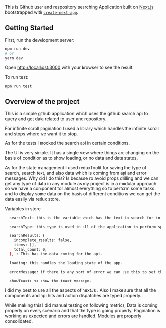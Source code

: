 This is Github user and respository searching Application built on [Next.js](https://nextjs.org/) bootstrapped with [`create-next-app`](https://github.com/vercel/next.js/tree/canary/packages/create-next-app).

## Getting Started

First, run the development server:

```bash
npm run dev
# or
yarn dev
```

Open [http://localhost:3000](http://localhost:3000) with your browser to see the result.

To run test:

```bash
npm run test
```

## Overview of the project

This is a simple github application which uses the github search api to query and get data related to user and repository.

For infinite scroll pagination I used a library which handles the infinite scroll and stops where we want it to stop.

As for the tests I mocked the search api in certain conditions.

The UI is very simple. It has a single view where things are changing on the basis of condition as to show loading, or no data and data states,

As for the state management I used reduxToolit for saving the type of search, search text, and also data which is coming from api and error messages. Why did I do this? Is because ro avoid props drilling and we can get any type of data in any module as my project is in a modular approach so we have a component for almost everything so to perform some tasks and to display some data on the basis of different conditions we can get the data easily via redux store. 

Variables in store 
```bash
  searchText: this is the variable which has the text to search for in the api,

  searchType: this type is used in all of the application to perform specific tasks related to users or repositories example while hitting the api and showing the DataList component a different view.

  searchResults: {
    incomplete_results: false,
    items: [],
    total_count: 0,
  }, : This has the data coming for the api.

  loading: this handles the loading state of the app.

  errorMessage: if there is any sort of error we can use this to set the error and the snackbar component will display the error.

  showToast: to show the toast message.
```

I did my best to use all the aspects of nextJs . Also I make sure that all the components and api hits and action dispatches are typed properly.

While making this I did manual testing on following metrics, Data is coming properly on every scenario and that the type is going properly. Pagination is working as expected and errors are handled. Modules are properly consolidated. 

